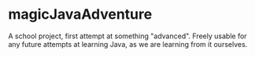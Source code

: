 magicJavaAdventure
==================

A school project, first attempt at something "advanced".
Freely usable for any future attempts at learning Java, as we are learning from it ourselves.